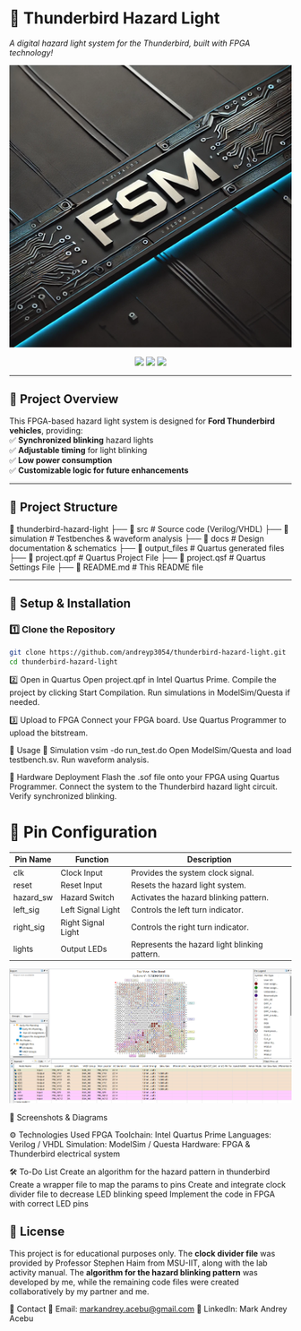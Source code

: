 # 🚗 Thunderbird Hazard Light  
*A digital hazard light system for the Thunderbird, built with FPGA technology!*  

![Project Banner](https://raw.githubusercontent.com/andreyp3054/thunderbird-hazard-light/main/images/fsm_banner.webp)

<p align="center">
    <img src="https://img.shields.io/github/stars/andreyp3054/thunderbird-hazard-light?style=for-the-badge">
    <img src="https://img.shields.io/github/forks/andreyp3054/thunderbird-hazard-light?style=for-the-badge">
    <img src="https://img.shields.io/github/license/andreyp3054/thunderbird-hazard-light?style=for-the-badge">
</p>

---

## 🚀 Project Overview  
This FPGA-based hazard light system is designed for **Ford Thunderbird vehicles**, providing:  
✅ **Synchronized blinking** hazard lights  
✅ **Adjustable timing** for light blinking  
✅ **Low power consumption**  
✅ **Customizable logic for future enhancements**  

---

## 📂 Project Structure  
📁 thunderbird-hazard-light ├── 📂 src # Source code (Verilog/VHDL) ├── 📂 simulation # Testbenches & waveform analysis ├── 📂 docs # Design documentation & schematics ├── 📂 output_files # Quartus generated files ├── 📜 project.qpf # Quartus Project File ├── 📜 project.qsf # Quartus Settings File ├── 📜 README.md # This README file


---

## 🔧 Setup & Installation  
### **1️⃣ Clone the Repository**
```sh
git clone https://github.com/andreyp3054/thunderbird-hazard-light.git
cd thunderbird-hazard-light

```
2️⃣ Open in Quartus
Open project.qpf in Intel Quartus Prime.
Compile the project by clicking Start Compilation.
Run simulations in ModelSim/Questa if needed.

3️⃣ Upload to FPGA
Connect your FPGA board.
Use Quartus Programmer to upload the bitstream.

🎯 Usage
🔹 Simulation
vsim -do run_test.do
Open ModelSim/Questa and load testbench.sv.
Run waveform analysis.

🔹 Hardware Deployment
Flash the .sof file onto your FPGA using Quartus Programmer.
Connect the system to the Thunderbird hazard light circuit.
Verify synchronized blinking.

# 📌 Pin Configuration
| **Pin Name** | **Function** | **Description** |
|-------------|-------------|----------------|
| clk       | Clock Input  | Provides the system clock signal. |
| reset     | Reset Input  | Resets the hazard light system. |
| hazard_sw | Hazard Switch | Activates the hazard blinking pattern. |
| left_sig  | Left Signal Light | Controls the left turn indicator. |
| right_sig | Right Signal Light | Controls the right turn indicator. |
| lights    | Output LEDs | Represents the hazard light blinking pattern. |

![Pin Configuration](images/pin_config.png)

📸 Screenshots & Diagrams

⚙️ Technologies Used
FPGA Toolchain: Intel Quartus Prime
Languages: Verilog / VHDL
Simulation: ModelSim / Questa
Hardware: FPGA & Thunderbird electrical system

🛠️ To-Do List
 Create an algorithm for the hazard pattern in thunderbird
 Create a wrapper file to map the params to pins
 Create and integrate clock divider file to decrease LED blinking speed
 Implement the code in FPGA with correct LED pins

## 📜 License
This project is for educational purposes only. The **clock divider file** was provided by Professor Stephen Haim from MSU-IIT, along with the lab activity manual. The **algorithm for the hazard blinking pattern** was developed by me, while the remaining code files were created collaboratively by my partner and me.

💬 Contact
📧 Email: markandrey.acebu@gmail.com
🔗 LinkedIn: Mark Andrey Acebu
